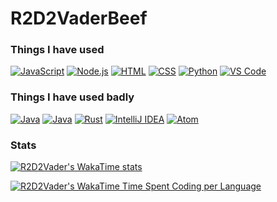 # R2D2VaderBeef

### Things I have used
[![JavaScript](https://img.shields.io/badge/-JavaScript-F7DF1E?style=for-the-badge&logoColor=black&logo=javascript)](https://)
[![Node.js](https://img.shields.io/badge/-Node.js-339933?style=for-the-badge&logoColor=white&logo=node.js)](https://)
[![HTML](https://img.shields.io/badge/-HTML-E34F26?style=for-the-badge&logoColor=white&logo=html5)](https://)
[![CSS](https://img.shields.io/badge/-CSS-1572B6?style=for-the-badge&logoColor=white&logo=css3)](https://)
[![Python](https://img.shields.io/badge/-Python-FFD43B?style=for-the-badge&logoColor=black&logo=python)](https://)
[![VS Code](https://img.shields.io/badge/-VS%20Code-007ACC?style=for-the-badge&logoColor=white&logo=visual-studio-code)](https://)

### Things I have used badly
[![Java](https://img.shields.io/badge/-Oracle%20Cloud-f80000?style=for-the-badge&logoColor=white&logo=oracle)](https://)
[![Java](https://img.shields.io/badge/-Java-f89820?style=for-the-badge&logoColor=white&logo=openjdk)](https://)
[![Rust](https://img.shields.io/badge/-Rust-0b7261?style=for-the-badge&logoColor=white&logo=rust)](https://)
[![IntelliJ IDEA](https://img.shields.io/badge/-IntelliJ%20IDEA-AF1DF5?style=for-the-badge&logoColor=white&logo=intellij-idea)](https://)
[![Atom](https://img.shields.io/badge/-Atom-90b061?style=for-the-badge&logoColor=white&logo=atom)](https://)

### Stats
[![R2D2Vader's WakaTime stats](https://wakatime.com/badge/user/aec624ca-01c4-4e56-bd33-5a28357ffb29.svg?style=for-the-badge)](https://wakatime.com/@R2D2Vader)

[![R2D2Vader's WakaTime Time Spent Coding per Language](https://github-readme-stats.vercel.app/api/wakatime?username=r2d2vader&layout=compact&theme=highcontrast&range=all_time&custom_title=Time%20spent%20coding%20%28since%20March%202022%29)](https://wakatime.com/@R2D2Vader)
